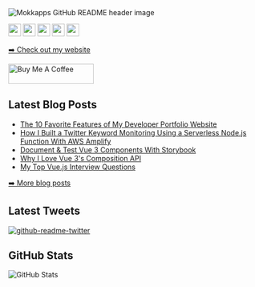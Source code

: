 <img src="https://i.imgur.com/RK1kR8g.png" alt="Mokkapps GitHub README header image">
<p><a href="https://www.twitter.com/mokkapps"><img src="https://img.shields.io/badge/twitter-%231DA1F2.svg?&style=for-the-badge&logo=twitter&logoColor=white" height=25></a> <a href="https://www.linkedin.com/in/mokkapps"><img src="https://img.shields.io/badge/linkedin-%230077B5.svg?&style=for-the-badge&logo=linkedin&logoColor=white" height=25></a> <a href="https://www.instagram.com/mokkapps/"><img src="https://img.shields.io/badge/instagram-%23E4405F.svg?&style=for-the-badge&logo=instagram&logoColor=white" height=25></a> <a href="https://medium.com/@MokkappsDev"><img src="https://img.shields.io/badge/medium-%2312100E.svg?&style=for-the-badge&logo=medium&logoColor=white" height=25></a> <a href="https://dev.to/mokkapps"><img src="https://img.shields.io/badge/DEV.TO-%230A0A0A.svg?&style=for-the-badge&logo=dev-dot-to&logoColor=white" height=25></a></p>
<p><a href="https://www.mokkapps.de">➡️ Check out my website</a></p>
  <a href="https://www.buymeacoffee.com/mokkapps" target="_blank" rel="noreferrer nofollow">
      <img src="https://cdn.buymeacoffee.com/buttons/default-red.png" alt="Buy Me A Coffee" height="40" width="170" >
    </a>
<h2>Latest Blog Posts</h2>
  <ul>
    <li><a href=https://www.mokkapps.de/blog/the-10-favorite-features-of-my-developer-portfolio-website/>The 10 Favorite Features of My Developer Portfolio Website</a></li><li><a href=https://www.mokkapps.de/blog/how-i-built-a-twitter-keyword-monitoring-using-a-serverless-node-js-function-with-aws-amplify/>How I Built a Twitter Keyword Monitoring Using a Serverless Node.js Function With AWS Amplify</a></li><li><a href=https://www.mokkapps.de/blog/document-and-test-vue-3-components-with-storybook/>Document & Test Vue 3 Components With Storybook</a></li><li><a href=https://www.mokkapps.de/blog/why-i-love-vue-3-s-composition-api/>Why I Love Vue 3's Composition API</a></li><li><a href=https://www.mokkapps.de/blog/my-top-vue-js-interview-questions/>My Top Vue.js Interview Questions</a></li>
  </ul>
<p><a href="https://www.mokkapps.de/blog">➡️ More blog posts</a></p>
<h2>Latest Tweets</h2>
<p><a href="https://twitter.com/mokkapps"><img src="https://github-readme-twitter.gazf.vercel.app/api?id=mokkapps&amp;layout=wide" alt="github-readme-twitter"></a></p>
<h2>GitHub Stats</h2>
<p><img src="https://github-readme-stats.vercel.app/api?username=mokkapps&amp;show_icons=true" alt="GitHub Stats"></p>
